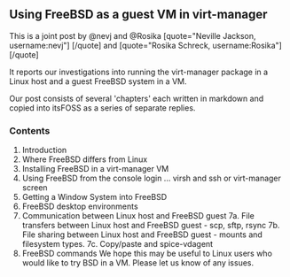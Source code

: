 ## Using FreeBSD as a guest VM in virt-manager ##

  This is a joint post by @nevj and @Rosika
 [quote="Neville Jackson, username:nevj"]
 [/quote]
 and
 [quote="Rosika Schreck, username:Rosika"]
 [/quote]

It reports our investigations into  running the virt-manager package in a Linux host and a guest FreeBSD system in a VM. 

Our post consists of several 'chapters' each written in markdown and copied into itsFOSS as a series of separate replies.

### Contents ###
 1. Introduction 
 2. Where FreeBSD differs from Linux
 3. Installing FreeBSD in a virt-manager VM
 4. Using FreeBSD from the console login ... virsh and ssh or virt-manager screen
 5. Getting a Window System into FreeBSD
 6. FreeBSD desktop environments
 7. Communication between Linux host and FreeBSD guest
    7a. File transfers between Linux host and FreeBSD guest - scp, sftp, rsync
    7b. File sharing between Linux host and FreeBSD guest - mounts and filesystem types.
    7c. Copy/paste and spice-vdagent
 8. FreeBSD commands
We hope this may be useful to Linux users who would like to try BSD in a VM.
Please let us know of any issues.
